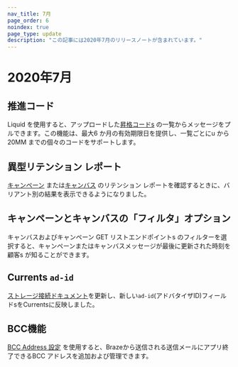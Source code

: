 ```yaml
--- 
nav_title: 7月
page_order: 6
noindex: true
page_type: update
description: "この記事には2020年7月のリリースノートが含まれています。"
---
```

# 2020年7月

## 推進コード

Liquid を使用すると、アップロードした[昇格コードs][1] の一覧からメッセージをプルできます。この機能は、最大6 か月の有効期限日を提供し、一覧ごとにu から20MM までの個々のコードをサポートします。

## 異型リテンション レポート

[キャンペーン][2] または[キャンバス][3] のリテンション レポートを確認するときに、バリアント別の結果を表示できるようになりました。 

## キャンペーンとキャンバスの「フィルタ」オプション

キャンバスおよびキャンペーン GET リストエンドポイントs のフィルターを選択すると、キャンペーンまたはキャンバスメッセージが最後に更新された時刻を顧客s が知ることができます。

## Currents `ad-id`

[ストレージ接続ドキュメント][4]を更新し、新しい`ad-id`(アドバタイザID)フィールドsをCurrentsに反映しました。

## BCC機能

[BCC Address 設定][5] を使用すると、Brazeから送信される送信メールにアプリ終了できるBCC アドレスを追加および管理できます。	

[1]: {{site.baseurl}}/user_guide/personalization_and_dynamic_content/promotion_codes/#promotion-codes
[2]: {{site.baseurl}}/user_guide/engagement_tools/campaigns/testing_and_more/retention_reports/
[3]: {{site.baseurl}}/user_guide/engagement_tools/canvas/retention_reports/
[4]: {{site.baseurl}}/user_guide/data_and_analytics/braze_currents/event_glossary/message_engagement_events/#content-card-click-events
[5]: {{site.baseurl}}/user_guide/administrative/app_settings/email_settings/